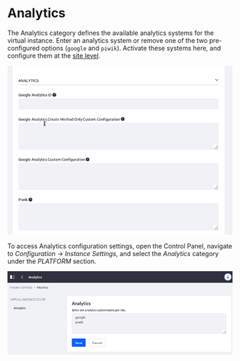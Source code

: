 #  Analytics

The Analytics category defines the available analytics systems for the virtual instance. Enter an analytics system or remove one of the two pre-configured options (`google` and `piwik`). Activate these systems here, and configure them at the [site level](../../../site-building.html). 

![Configure the Analytics engines in the Site Administration Configuration, in the Advanced section.](./analytics/images/01.png)

To access Analytics configuration settings, open the Control Panel, navigate to *Configuration* &rarr; *Instance Settings*, and select the *Analytics* category under the *PLATFORM* section. 

![Add or remove Analytics engines from Instance Settings.](./analytics/images/02.png)